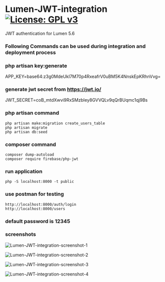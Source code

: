 # Lumen-JWT-integration [![License: GPL v3](https://img.shields.io/badge/License-GPL%20v3-blue.svg)](https://www.gnu.org/licenses/gpl-3.0)
JWT authentication for Lumen 5.6

### Following Commands can be used during integration and deployment process
### php artisan key:generate
APP_KEY=base64:z3g0MdeUkI7M70p4RxeafrV0uBM5K4NnskEpKRhnVvg=

### generate jwt secret from https://jwt.io/
JWT_SECRET=coB_mtdXwvi9RxSMzbIey8GVVQLv9qQrBUqmc1qj9Bs

### php artisan command
	php artisan make:migration create_users_table
	php artisan migrate
	php artisan db:seed

### composer command
	composer dump-autoload
	composer require firebase/php-jwt

### run application
	php -S localhost:8000 -t public


### use postman for testing
	http://localhost:8000/auth/login
	http://localhost:8000/users
	
### default password is 12345

### screenshots

![Lumen-JWT-integration-screenshot-1](https://github.com/truelineinfotech/Lumen-JWT-integration/blob/master/screenshots/lumen-jwt-1.PNG)

![Lumen-JWT-integration-screenshot-2](https://github.com/truelineinfotech/Lumen-JWT-integration/blob/master/screenshots/lumen-jwt-2.PNG)

![Lumen-JWT-integration-screenshot-3](https://github.com/truelineinfotech/Lumen-JWT-integration/blob/master/screenshots/lumen-jwt-3.PNG)

![Lumen-JWT-integration-screenshot-4](https://github.com/truelineinfotech/Lumen-JWT-integration/blob/master/screenshots/lumen-jwt-4.PNG)
